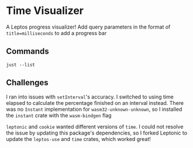 # Time Visualizer

A Leptos progress visualizer! Add query parameters in the format of `title=milliseconds` to add a progress bar

## Commands

`just --list`

## Challenges

I ran into issues with `setInterval`'s accuracy. I switched to using time elapsed to calculate the percentage finished on an interval instead. There was no `Instant` implementation for `wasm32-unknown-unknown`, so I installed the `instant` crate with the `wasm-bindgen` flag

`leptonic` and `cookie` wanted different versions of `time`. I could not resolve the issue by updating this package's dependencies, so I forked Leptonic to update the `leptos-use` and `time` crates, which worked great!
